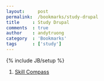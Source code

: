 ```yaml
---
layout:     post
permalink:  /bookmarks/study-drupal
title     : Study Drupal
comments  : true
author    : andytruong
category  : 'Bookmarks'
tags      : ['study']
---
```


{% include JB/setup %}

1. [Skill Compass](
http://drupal.org/project/sc "")